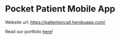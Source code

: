 # Pocket Patient Mobile App

Website url: https://patientoncall.herokuapp.com/

Read our portfolio [here](Pocket%20Patient%20Portfolio.pdf)!
